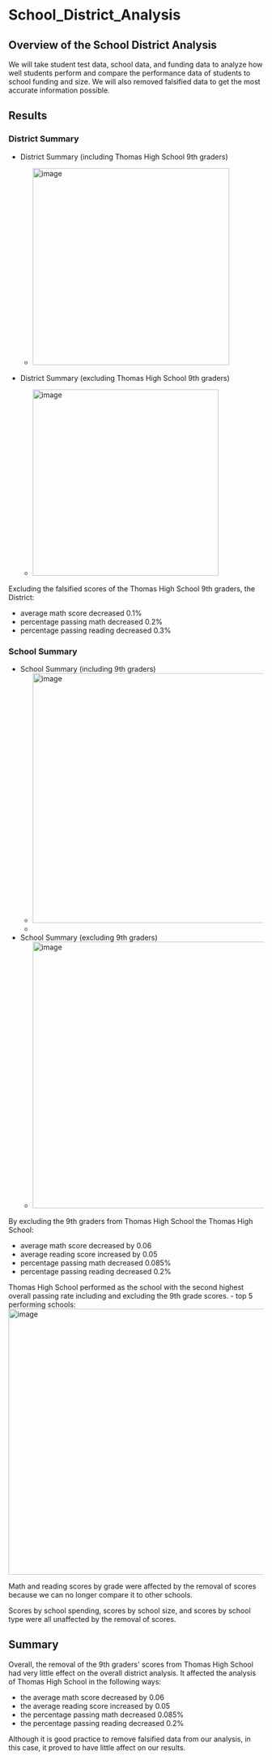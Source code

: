 # School_District_Analysis
## Overview of the School District Analysis

We will take student test data, school data, and funding data to analyze how well students perform and compare the performance data of students to school funding and size. We will also removed falsified data to get the most accurate information possible.

## Results

### District Summary

- District Summary (including Thomas High School 9th graders)
    - <img width="388" alt="image" src="https://user-images.githubusercontent.com/102273449/170623435-e0a020aa-a59a-427b-b4c2-70ee46d32a7f.png">

- District Summary (excluding Thomas High School 9th graders)
    - <img width="367" alt="image" src="https://user-images.githubusercontent.com/102273449/170623536-15d027bc-5dd2-4e59-b405-24035a878cee.png">

Excluding the falsified scores of the Thomas High School 9th graders, the District:
  - average math score decreased 0.1%
  - percentage passing math decreased 0.2%
  - percentage passing reading decreased 0.3%

### School Summary

- School Summary (including 9th graders)
  - <img width="492" alt="image" src="https://user-images.githubusercontent.com/102273449/170624269-4ed2d2a6-f07d-4c48-ad79-cbe7b7c0f4aa.png">
  - 
- School Summary (excluding 9th graders)
  - <img width="525" alt="image" src="https://user-images.githubusercontent.com/102273449/170624346-efe5fa68-e896-4ff4-bad1-31d74a154b46.png">
 
 By excluding the 9th graders from Thomas High School the Thomas High School:
 - average math score decreased by 0.06
 - average reading score increased by 0.05
 - percentage passing math decreased 0.085%  
 - percentage passing reading decreased 0.2%

Thomas High School performed as the school with the second highest overall passing rate including and excluding the 9th grade scores.
    - top 5 performing schools:
    <img width="524" alt="image" src="https://user-images.githubusercontent.com/102273449/170757539-c6460ba1-b9c8-49df-8fe5-c54e229422f7.png">


Math and reading scores by grade were affected by the removal of scores because we can no longer compare it to other schools.

Scores by school spending, scores by school size, and scores by school type were all unaffected by the removal of scores.


## Summary

Overall, the removal of the 9th graders' scores from Thomas High School had very little effect on the overall district analysis. It affected the analysis of Thomas High School in the following ways:
 - the average math score decreased by 0.06
 - the average reading score increased by 0.05
 - the percentage passing math decreased 0.085%  
 - the percentage passing reading decreased 0.2%

Although it is good practice to remove falsified data from our analysis, in this case, it proved to have little affect on our results.
